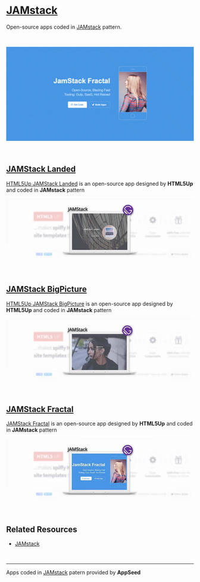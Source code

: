 # [JAMstack](https://appseed.us/apps/jamstack) 

Open-source apps coded in [JAMstack](https://jamstack.org/) pattern.

<br />

![JAMstack Apps - Gif animated presentation.](https://github.com/app-generator/static/blob/master/products/jamstack-apps-intro.gif?raw=true)

<br />

## [JAMStack Landed](https://appseed.us/apps/jamstack/html5up-landed)

[HTML5Up JAMStack Landed](https://appseed.us/apps/jamstack/html5up-landed) is an open-source app designed by **HTML5Up** and coded in **JAMstack** pattern

![JAMStack Landed - App Screen Shot.](https://github.com/app-generator/static/blob/master/products/html5up-landed.jpg?raw=true)

<br />

## [JAMStack BigPicture](https://appseed.us/apps/jamstack/html5up-big-picture)

[HTML5Up JAMStack BigPicture](https://appseed.us/apps/jamstack/html5up-big-picture) is an open-source app designed by **HTML5Up** and coded in **JAMstack** pattern

![JAMStack BigPicture - App Screen Shot.](https://github.com/app-generator/static/blob/master/products/html5up-bigpicture.jpg?raw=true)

<br />

## [JAMStack Fractal](https://appseed.us/apps/jamstack/html5up-fractal)

[JAMStack Fractal](https://appseed.us/apps/jamstack/html5up-fractal) is an open-source app designed by **HTML5Up** and coded in **JAMstack** pattern

![HTML5Up JAMStack Fractal - App Screen Shot.](https://github.com/app-generator/static/blob/master/products/html5up-fractal.jpg?raw=true)

<br />

## Related Resources

 - [JAMstack](https://jamstack.org/)

<br />

--- 
Apps coded in [JAMstack](https://appseed.us/apps/jamstack) patern provided by **AppSeed**
